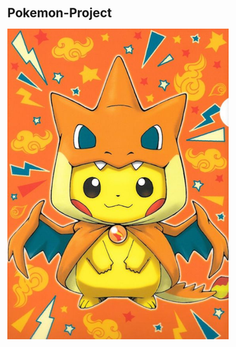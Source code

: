 # Pokemon-Project

![Image text](https://github.com/LydiaPonce/Pokemon-Project/blob/main/pikchar.jpg)
